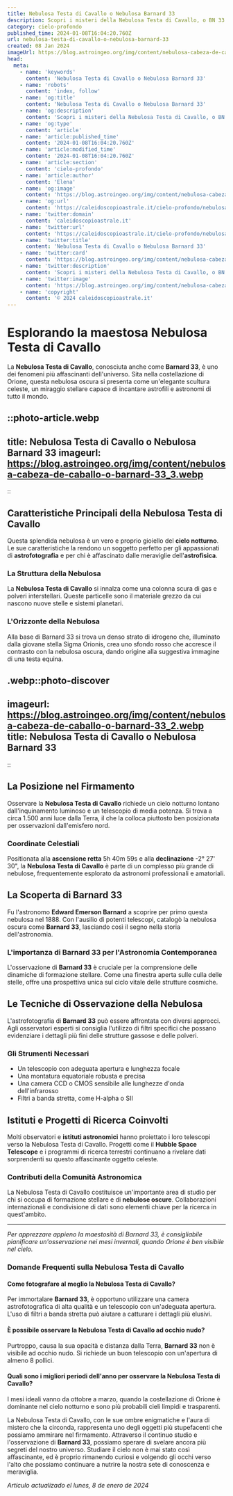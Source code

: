 ```yaml
---
title: Nebulosa Testa di Cavallo o Nebulosa Barnard 33
description: Scopri i misteri della Nebulosa Testa di Cavallo, o BN 33. Immagini mozzafiato e fatti affascinanti su una delle meraviglie delluniverso.
category: cielo-profondo
published_time: 2024-01-08T16:04:20.760Z
url: nebulosa-testa-di-cavallo-o-nebulosa-barnard-33
created: 08 Jan 2024
imageUrl: https://blog.astroingeo.org/img/content/nebulosa-cabeza-de-caballo-o-barnard-33_3.webp
head:
  meta:
    - name: 'keywords'
      content: 'Nebulosa Testa di Cavallo o Nebulosa Barnard 33'
    - name: 'robots'
      content: 'index, follow'
    - name: 'og:title'
      content: 'Nebulosa Testa di Cavallo o Nebulosa Barnard 33'
    - name: 'og:description'
      content: 'Scopri i misteri della Nebulosa Testa di Cavallo, o BN 33. Immagini mozzafiato e fatti affascinanti su una delle meraviglie delluniverso.'
    - name: 'og:type'
      content: 'article'
    - name: 'article:published_time'
      content: '2024-01-08T16:04:20.760Z'
    - name: 'article:modified_time'
      content: '2024-01-08T16:04:20.760Z'
    - name: 'article:section'
      content: 'cielo-profondo'
    - name: 'article:author'
      content: 'Elena'
    - name: 'og:image'
      content: 'https://blog.astroingeo.org/img/content/nebulosa-cabeza-de-caballo-o-barnard-33_3.webp'
    - name: 'og:url'
      content: 'https://caleidoscopioastrale.it/cielo-profondo/nebulosa-testa-di-cavallo-o-nebulosa-barnard-33'
    - name: 'twitter:domain'
      content: 'caleidoscopioastrale.it'
    - name: 'twitter:url'
      content: 'https://caleidoscopioastrale.it/cielo-profondo/nebulosa-testa-di-cavallo-o-nebulosa-barnard-33'
    - name: 'twitter:title'
      content: 'Nebulosa Testa di Cavallo o Nebulosa Barnard 33'
    - name: 'twitter:card'
      content: 'https://blog.astroingeo.org/img/content/nebulosa-cabeza-de-caballo-o-barnard-33_3.webp'
    - name: 'twitter:description'
      content: 'Scopri i misteri della Nebulosa Testa di Cavallo, o BN 33. Immagini mozzafiato e fatti affascinanti su una delle meraviglie delluniverso.'
    - name: 'twitter:image'
      content: 'https://blog.astroingeo.org/img/content/nebulosa-cabeza-de-caballo-o-barnard-33_3.webp'
    - name: 'copyright'
      content: '© 2024 caleidoscopioastrale.it'
---
```

# Esplorando la maestosa Nebulosa Testa di Cavallo

La **Nebulosa Testa di Cavallo**, conosciuta anche come **Barnard 33**, è uno dei fenomeni più affascinanti dell'universo. Sita nella costellazione di Orione, questa nebulosa oscura si presenta come un'elegante scultura celeste, un miraggio stellare capace di incantare astrofili e astronomi di tutto il mondo. 

::photo-article.webp
---
title: Nebulosa Testa di Cavallo o Nebulosa Barnard 33
imageurl: https://blog.astroingeo.org/img/content/nebulosa-cabeza-de-caballo-o-barnard-33_3.webp
---
::

## Caratteristiche Principali della Nebulosa Testa di Cavallo

Questa splendida nebulosa è un vero e proprio gioiello del **cielo notturno**. Le sue caratteristiche la rendono un soggetto perfetto per gli appassionati di **astrofotografia** e per chi è affascinato dalle meraviglie dell'**astrofisica**.

### La Struttura della Nebulosa

La **Nebulosa Testa di Cavallo** si innalza come una colonna scura di gas e polveri interstellari. Queste particelle sono il materiale grezzo da cui nascono nuove stelle e sistemi planetari.

### L'Orizzonte della Nebulosa

Alla base di Barnard 33 si trova un denso strato di idrogeno che, illuminato dalla giovane stella Sigma Orionis, crea uno sfondo rosso che accresce il contrasto con la nebulosa oscura, dando origine alla suggestiva immagine di una testa equina.

.webp::photo-discover
---
imageurl: https://blog.astroingeo.org/img/content/nebulosa-cabeza-de-caballo-o-barnard-33_2.webp
title: Nebulosa Testa di Cavallo o Nebulosa Barnard 33
---
::

## La Posizione nel Firmamento

Osservare la **Nebulosa Testa di Cavallo** richiede un cielo notturno lontano dall'inquinamento luminoso e un telescopio di media potenza. Si trova a circa 1.500 anni luce dalla Terra, il che la colloca piuttosto ben posizionata per osservazioni dall'emisfero nord.

### Coordinate Celestiali

Positionata alla **ascensione retta** 5h 40m 59s e alla **declinazione** -2° 27' 30", la **Nebulosa Testa di Cavallo** è parte di un complesso più grande di nebulose, frequentemente esplorato da astronomi professionali e amatoriali.

## La Scoperta di Barnard 33

Fu l'astronomo **Edward Emerson Barnard** a scoprire per primo questa nebulosa nel 1888. Con l'ausilio di potenti telescopi, catalogò la nebulosa oscura come **Barnard 33**, lasciando così il segno nella storia dell'astronomia.

### L'importanza di Barnard 33 per l'Astronomia Contemporanea

L'osservazione di **Barnard 33** è cruciale per la comprensione delle dinamiche di formazione stellare. Come una finestra aperta sulle culla delle stelle, offre una prospettiva unica sul ciclo vitale delle strutture cosmiche.

## Le Tecniche di Osservazione della Nebulosa

L'astrofotografia di **Barnard 33** può essere affrontata con diversi approcci. Agli osservatori esperti si consiglia l'utilizzo di filtri specifici che possano evidenziare i dettagli più fini delle strutture gassose e delle polveri.

### Gli Strumenti Necessari

- Un telescopio con adeguata apertura e lunghezza focale
- Una montatura equatoriale robusta e precisa
- Una camera CCD o CMOS sensibile alle lunghezze d'onda dell'infrarosso
- Filtri a banda stretta, come H-alpha o SII

## Istituti e Progetti di Ricerca Coinvolti

Molti observatori e **istituti astronomici** hanno proiettato i loro telescopi verso la Nebulosa Testa di Cavallo. Progetti come il **Hubble Space Telescope** e i programmi di ricerca terrestri continuano a rivelare dati sorprendenti su questo affascinante oggetto celeste.

### Contributi della Comunità Astronomica

La Nebulosa Testa di Cavallo costituisce un'importante area di studio per chi si occupa di formazione stellare e di **nebulose oscure**. Collaborazioni internazionali e condivisione di dati sono elementi chiave per la ricerca in quest'ambito.

---

*Per apprezzare appieno la maestosità di Barnard 33, è consigliabile pianificare un'osservazione nei mesi invernali, quando Orione è ben visibile nel cielo.*

### Domande Frequenti sulla Nebulosa Testa di Cavallo

#### Come fotografare al meglio la Nebulosa Testa di Cavallo?
Per immortalare **Barnard 33**, è opportuno utilizzare una camera astrofotografica di alta qualità e un telescopio con un'adeguata apertura. L'uso di filtri a banda stretta può aiutare a catturare i dettagli più elusivi.

#### È possibile osservare la Nebulosa Testa di Cavallo ad occhio nudo?
Purtroppo, causa la sua opacità e distanza dalla Terra, **Barnard 33** non è visibile ad occhio nudo. Si richiede un buon telescopio con un'apertura di almeno 8 pollici.

#### Quali sono i migliori periodi dell'anno per osservare la Nebulosa Testa di Cavallo?
I mesi ideali vanno da ottobre a marzo, quando la costellazione di Orione è dominante nel cielo notturno e sono più probabili cieli limpidi e trasparenti.

La Nebulosa Testa di Cavallo, con le sue ombre enigmatiche e l'aura di mistero che la circonda, rappresenta uno degli oggetti più stupefacenti che possiamo ammirare nel firmamento. Attraverso il continuo studio e l'osservazione di **Barnard 33**, possiamo sperare di svelare ancora più segreti del nostro universo. Studiare il cielo non è mai stato così affascinante, ed è proprio rimanendo curiosi e volgendo gli occhi verso l'alto che possiamo continuare a nutrire la nostra sete di conoscenza e meraviglia.

_Artículo actualizado el lunes, 8 de enero de 2024_
